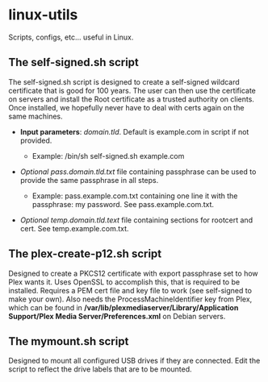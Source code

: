 # linux-utils
Scripts, configs, etc... useful in Linux.

## The self-signed.sh script

The self-signed.sh script is designed to create a self-signed wildcard certificate that is good for 100 years.  The user can then use the certificate on servers and install the Root certificate as a trusted authority on clients.  Once installed, we hopefully never have to deal with certs again on the same machines.

- **Input parameters**: *domain.tld*.  Default is example.com in script if not provided.
    - Example: /bin/sh self-signed.sh example.com

- *Optional pass.domain.tld.txt* file containing passphrase can be used to provide the same passphrase in all steps. 
    - Example: pass.example.com.txt containing one line it with the passphrase: my password.  See pass.example.com.txt.

- *Optional temp.domain.tld.text* file containing sections for rootcert and cert. See temp.example.com.txt.

## The plex-create-p12.sh script
Designed to create a PKCS12 certificate with export passphrase set to how Plex wants it.  Uses OpenSSL to accomplish this, that is required to be installed.  Requires a PEM cert file and key file to work (see self-signed to make your own).  Also needs the ProcessMachineIdentifier key from Plex, which can be found in 
**/var/lib/plexmediaserver/Library/Application Support/Plex Media Server/Preferences.xml** on Debian servers.

## The mymount.sh script
Designed to mount all configured USB drives if they are connected.  Edit the script to reflect the drive labels that are to be mounted.
